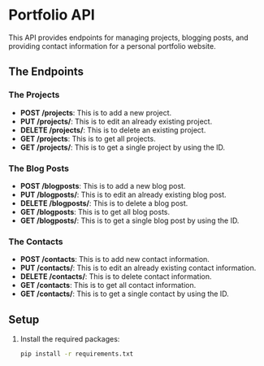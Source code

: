 # Portfolio API

This API provides endpoints for managing projects, blogging posts, and providing contact information for a personal portfolio website.

## The Endpoints

### The Projects
- **POST /projects**: This is to add a new project.
- **PUT /projects/<id>**: This is to edit an already existing project.
- **DELETE /projects/<id>**: This is to delete an existing project.
- **GET /projects**: This is to get all projects.
- **GET /projects/<id>**: This is to get a single project by using the ID.

### The Blog Posts
- **POST /blogposts**: This is to add a new blog post.
- **PUT /blogposts/<id>**: This is to edit an already existing blog post.
- **DELETE /blogposts/<id>**: This is to delete a blog post.
- **GET /blogposts**: This is to get all blog posts.
- **GET /blogposts/<id>**: This is to get a single blog post by using the ID.

### The Contacts
- **POST /contacts**: This is to add new contact information.
- **PUT /contacts/<id>**: This is to edit an already existing contact information.
- **DELETE /contacts/<id>**: This is to delete contact information.
- **GET /contacts**: This is to get all contact information.
- **GET /contacts/<id>**: This is to get a single contact by using the ID.

## Setup

1. Install the required packages:
   ```sh
   pip install -r requirements.txt
